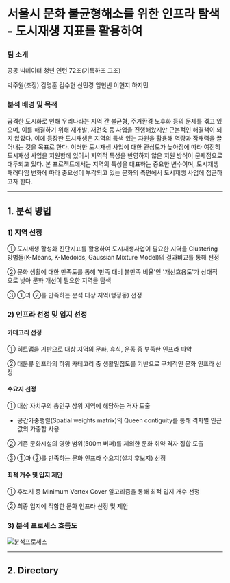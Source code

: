 #  서울시 문화 불균형해소를 위한 인프라 탐색 - 도시재생 지표를 활용하여

### 팀 소개
공공 빅데이터 청년 인턴 72조(기특하조 그조)

박주원(조장) 김명훈 김수현 신민경 엄현빈 이현지 하지민

### 분석 배경 및 목적
급격한 도시화로 인해 우리나라는 지역 간 불균형, 주거환경 노후화 등의 문제를 겪고 있으며, 이를 해결하기 위해 재개발, 재건축 등 사업을 진행해왔지만 근본적인 해결책이 되지 않았다. 이에 등장한 도시재생은 지역의 특색 있는 자원을 활용해 역량과 잠재력을 끌어내는 것을 목표로 한다. 이러한 도시재생 사업에 대한 관심도가 높아짐에 따라 여전히 도시재생 사업을 지원함에 있어서 지역적 특성을 반영하지 않은 지원 방식이 문제점으로 대두되고 있다. 본 프로젝트에서는 지역의 특성을 대표하는 중요한 변수이며, 도시재생 패러다임 변화에 따라 중요성이 부각되고 있는 문화의 측면에서 도시재생 사업에 접근하고자 한다.

___
## 1. 분석 방법
### 1) 지역 선정
① 도시재생 활성화 진단지표를 활용하여 도시재생사업이 필요한 지역을 Clustering 방법들(K-Means, K-Medoids, Gaussian Mixture Model)의 결과비교를 통해 선정

② 문화 생활에 대한 만족도를 통해 '만족 대비 불만족 비율'인 '개선효용도'가 상대적으로 낮아 문화 개선이 필요한 지역을 탐색

③ ①과 ②를 만족하는 분석 대상 지역(행정동) 선정
 
### 2) 인프라 선정 및 입지 선정
#### 카테고리 선정
① 히트맵을 기반으로 대상 지역의 문화, 휴식, 운동 중 부족한 인프라 파악

② 대분류 인프라의 하위 카테고리 중 생활밀접도를 기반으로 구체적인 문화 인프라 선정

#### 수요지 선정
① 대상 자치구의 총인구 상위 지역에 해당하는 격자 도출
- 공간가중행렬(Spatial weights matrix)의 Queen contiguity를 통해 격자별 인근 값의 가중합 사용

② 기존 문화시설의 영향 범위(500m 버퍼)를 제외한 문화 취약 격자 집합 도출

③ ①과 ②를 만족하는 문화 인프라 수요지(설치 후보지) 선정

#### 최적 개수 및 입지 제안
① 후보지 중 Minimum Vertex Cover 알고리즘을 통해 최적 입지 개수 선정

② 최종 입지에 적합한 문화 인프라 선정 및 제안

### 3) 분석 프로세스 흐름도
![분석프로세스](https://user-images.githubusercontent.com/50040550/130420742-92fc76e3-ac7b-4390-b471-e1363995db76.png)

___
## 2. Directory




